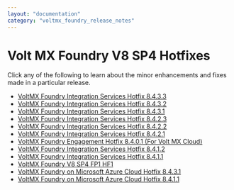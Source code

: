 ```yaml
---
layout: "documentation"
category: "voltmx_foundry_release_notes"
---
```

                         

Volt MX  Foundry V8 SP4 Hotfixes
===========================

Click any of the following to learn about the minor enhancements and fixes made in a particular release.

*   [VoltMX Foundry Integration Services Hotfix 8.4.3.3](IntegrationHotFix8.4.3.3.html)
*   [VoltMX Foundry Integration Services Hotfix 8.4.3.2](IntegrationHotFix8.4.3.2.html)
*   [VoltMX Foundry Integration Services Hotfix 8.4.3.1](IntegrationHotFix8.4.3.1.html)
*   [VoltMX Foundry Integration Services Hotfix 8.4.2.3](IntegrationHotFix8.4.2.3.html)
*   [VoltMX Foundry Integration Services Hotfix 8.4.2.2](IntegrationHotFix8.4.2.2.html)
*   [VoltMX Foundry Integration Services Hotfix 8.4.2.1](IntegrationHotFix8.4.2.1.html)
*   [VoltMX Foundry Engagement Hotfix 8.4.0.1 (For Volt MX Cloud)](EngagementCloudHotFix_8.4.0.1.html)
*   [VoltMX Foundry Integration Services Hotfix 8.4.1.2](IntegrationHotFix8.4.1.2.html)
*   [VoltMX Foundry Integration Services Hotfix 8.4.1.1](IntegrationHotFix8.4.1.1.html)
*   [VoltMX Foundry V8 SP4 FP1 HF1](V8SP4FP1HF1_Enhancements.html)
*   [VoltMX Foundry on Microsoft Azure Cloud Hotfix 8.4.3.1](Azure_8.4.3.1.html)
*   [VoltMX Foundry on Microsoft Azure Cloud Hotfix 8.4.1.1](Azure_8.4.1.1.html)
